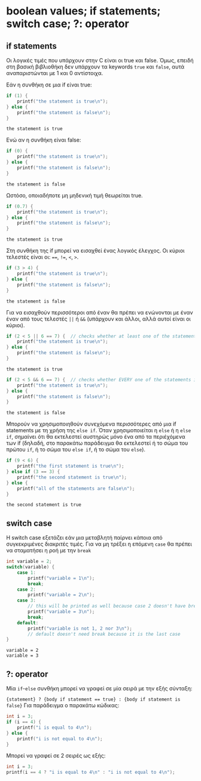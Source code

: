 # boolean values; if statements; switch case; ?: operator
## if statements
Οι λογικές τιμές που υπάρχουν στην C είναι οι true και false. Όμως, επειδή στη βασική βιβλιοθήκη δεν υπάρχουν τα keywords `true` και `false`,
αυτά αναπαριστώνται με 1 και 0 αντίστοιχα.

Εάν η συνθήκη σε μια if είναι true:
```c
if (1) {
    printf("the statement is true\n");
} else {
    printf("the statement is false\n");
}
```
```
the statement is true
```
Ενώ αν η συνθήκη είναι false:
```c
if (0) {
    printf("the statement is true\n");
} else {
    printf("the statement is false\n");
}
```
```
the statement is false
```
Ωστόσο, οποιαδήποτε μη μηδενική τιμή θεωρείται true.
```c
if (0.7) {
    printf("the statement is true\n");
} else {
    printf("the statement is false\n");
}
```
```
the statement is true
```
Στη συνθήκη της if μπορεί να εισαχθεί ένας λογικός έλεγχος. Οι κύριοι τελεστές είναι οι: `==`, `!=`, `<`, `>`.
```c
if (3 > 4) {
    printf("the statement is true\n");
} else {
    printf("the statement is false\n");
}
```
```
the statement is false
```
Για να εισαχθούν περισσότεροι από έναν θα πρέπει να ενώνονται με έναν έναν από τους τελεστές `||` ή `&&` (υπάρχουν και άλλοι, αλλά αυτοί είναι οι κύριοι).
```c
if (2 < 5 || 6 == 7) {  // checks whether at least one of the statements is true
    printf("the statement is true\n");
} else {
    printf("the statement is false\n");
}
```
```
the statement is true
```
```c
if (2 < 5 && 6 == 7) {  // checks whether EVERY one of the statements is true
    printf("the statement is true\n");
} else {
    printf("the statement is false\n");
}
```
```
the statement is false
```
Μπορούν να χρησιμοποιηθούν συνεχόμενα περισσότερες από μια if statements με τη χρήση της `else if`. Όταν χρησιμοποιείται η `else` ή η `else if`, σημαίνει
ότι θα εκτελεστεί αυστηρώς μόνο ένα από τα περιέχόμενα των if (δηλαδή, στο παρακάτω παράδειγμα θα εκτελεστεί ή το σώμα του πρώτου `if`, ή το σώμα του
`else if`, ή το σώμα του `else`).
```c
if (9 < 6) {
    printf("the first statement is true\n");
} else if (3 == 3) {
    printf("the second statement is true\n");
} else {
    printf("all of the statements are false\n");
}
```
```
the second statement is true
```
## switch case
Η switch case εξετάζει εάν μια μεταβλητή παίρνει κάποια από συγκεκριμένες διακριτές τιμές. Για να μη τρέξει η επόμενη `case` θα πρέπει να σταματήσει 
η ροή με την `break`
```c
int variable = 2;
switch(variable) {    
    case 1:
        printf("variable = 1\n");
        break;
    case 2:
        printf("variable = 2\n");
    case 3:
        // this will be printed as well because case 2 doesn't have break
        printf("variable = 3\n");
        break;
    default:
        printf("variable is not 1, 2 nor 3\n");
        // default doesn't need break because it is the last case
}
```
```
variable = 2
variable = 3
```
## ?: operator
Μία `if`-`else` συνθήκη μπορεί να γραφεί σε μία σειρά με την εξής σύνταξη: 

`{statement} ? {body if statement == true} : {body if statement is false}`
Για παράδειγμα ο παρακάτω κώδικας:
```c
int i = 3;
if (i == 4) {
    printf("i is equal to 4\n");
} else {
    printf("i is not equal to 4\n");
}
```
Μπορεί να γραφεί σε 2 σειρές ως εξής:
```c
int i = 3;
printf(i == 4 ? "i is equal to 4\n" : "i is not equal to 4\n");
```
